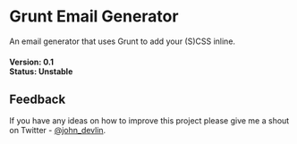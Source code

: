 # Grunt Email Generator

An email generator that uses Grunt to add your (S)CSS inline. 

#### Version: 0.1 <br/> Status: Unstable



## Feedback

If you have any ideas on how to improve this project please give me a shout on Twitter - [@john_devlin](https://twitter.com/john_devlin).